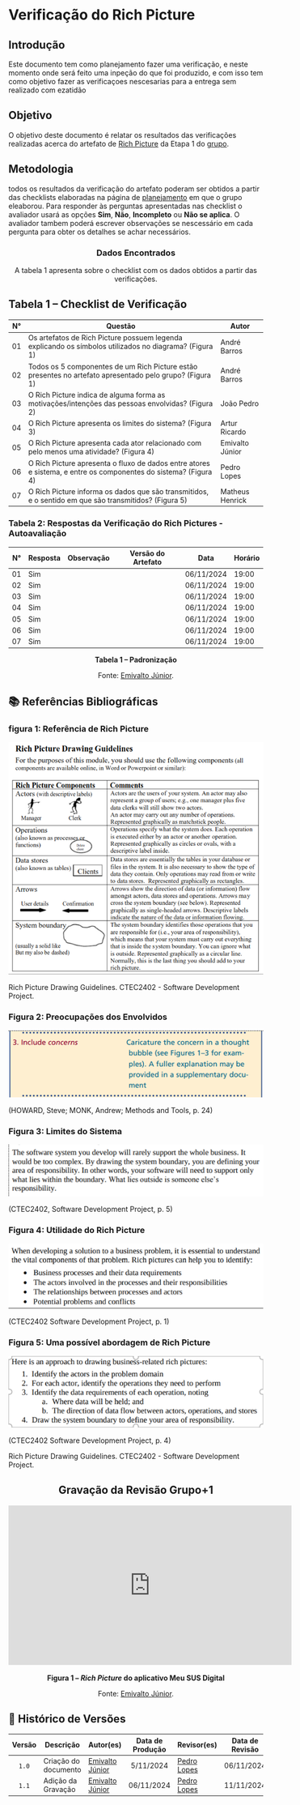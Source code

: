 # Verificação do Rich Picture



## Introdução

Este documento tem como planejamento fazer uma verificação, e neste momento onde será feito uma inpeção do que foi produzido, e com isso tem como objetivo fazer as verificaçoes nescesarias para a entrega sem realizado com ezatidão



## Objetivo

O objetivo deste documento é relatar os resultados das verificações realizadas acerca do artefato de [Rich Picture](https://requisitos-de-software.github.io/2024.2-MeuSUSDigital/pre-rastreabilidade/rich-picture/) da Etapa 1 do [grupo](https://requisitos-de-software.github.io/2024.2-MeuSUSDigital/).



## Metodologia

todos os resultados da verificação do artefato poderam ser obtidos a partir das checklists elaboradas na página de [planejamento](https://requisitos-de-software.github.io/2024.2-MeuSUSDigital/planejamento/cronograma-planejamento/) em que o grupo eleaborou. Para responder às perguntas apresentadas nas checklist o avaliador usará as opções **Sim**, **Não**, **Incompleto** ou **Não se aplica**. O avaliador tambem poderá escrever observações se nescessário em cada pergunta para obter os detalhes se achar necessários.



<center>

### Dados Encontrados

A tabela 1 apresenta sobre o checklist com os dados obtidos a partir das verificações. 

</center>



## Tabela 1 – Checklist de Verificação

| N° |                      Questão                          | Autor |
|----|-------------------------------------------------------|-------|
| 01 | Os artefatos de Rich Picture possuem legenda explicando os símbolos utilizados no diagrama? (Figura 1)| André Barros |
| 02 | Todos os 5 componentes de um Rich Picture estão presentes no artefato apresentado pelo grupo? (Figura 1) | André Barros |
| 03 | O Rich Picture indica de alguma forma as motivações/intenções das pessoas envolvidas? (Figura 2) | João Pedro |
| 04 | O Rich Picture apresenta os limites do sistema? (Figura 3) | Artur Ricardo |
| 05 | O Rich Picture apresenta cada ator relacionado com pelo menos uma atividade? (Figura 4)| Emivalto Júnior |
| 06 | O Rich Picture apresenta o fluxo de dados entre atores e sistema, e entre os componentes do sistema? (Figura 4) | Pedro Lopes |
| 07 | O Rich Picture informa os dados que são transmitidos, e o sentido em que são transmitidos? (Figura 5) | Matheus Henrick |

### Tabela 2: Respostas da Verificação do Rich Pictures - Autoavaliação

| N° | Resposta | Observação | Versão do Artefato | Data | Horário |
|----|----------|------------|--------------------|------|---------|
| 01 | Sim |  |  | 06/11/2024 | 19:00 |
| 02 | Sim |  |  | 06/11/2024 | 19:00 |
| 03 | Sim |  |  | 06/11/2024 | 19:00 |
| 04 | Sim |  |  | 06/11/2024 | 19:00 |
| 05 | Sim |  |  | 06/11/2024 | 19:00 |
| 06 | Sim |  |  | 06/11/2024 | 19:00 |
| 07 | Sim |  |  | 06/11/2024 | 19:00 |

<div align="center">
    <p><strong>Tabela 1 – Padronização</strong></p>
    <p>Fonte: <a href="https://github.com/EmivaltoJrr">Emivalto Júnior</a>.</p>
</div>



## 📚 Referências Bibliográficas

### figura 1: Referência de Rich Picture

![Figura 1](assets/images/richpicture.png)

Rich Picture Drawing Guidelines. CTEC2402 - Software Development Project.

### Figura 2: Preocupações dos Envolvidos

![Figura 2](assets/images/includeconcerns.png)

(HOWARD, Steve; MONK, Andrew; Methods and Tools, p. 24)

### Figura 3: Limites do Sistema

![Figura 3](assets/images/systemboundaries.png)

(CTEC2402, Software Development Project, p. 5) 

### Figura 4: Utilidade do Rich Picture

![Figura 4](assets/images/rputilities.png)

(CTEC2402 Software Development Project, p. 1)

### Figura 5: Uma possível abordagem de Rich Picture

![Figura 5](assets/images/rpapproach.png)

(CTEC2402 Software Development Project, p. 4)


Rich Picture Drawing Guidelines. CTEC2402 - Software Development Project.

<center>

## Gravação da Revisão Grupo+1

<iframe width="560" height="315" src="https://www.youtube.com/embed/4ZSyIVl7qtc" frameborder="0" allowfullscreen></iframe>

</center>

<div align="center">
    <p><strong>Figura 1 – <em>Rich Picture</em> do aplicativo Meu SUS Digital</strong></p>
    <p>Fonte: <a href="https://github.com/EmivaltoJrr">Emivalto Júnior</a>.</p>
</div>



## 📑 Histórico de Versões

| Versão | Descrição | Autor(es) | Data de Produção | Revisor(es) | Data de Revisão | 
| :----: | --------- | --------- | :--------------: | ----------- | :-------------: |
|  `1.0`   | Criação do documento | [Emivalto Júnior](https://github.com/EmivaltoJrr) | 5/11/2024 | [Pedro Lopes](https://github.com/pLopess) | 06/11/2024 |
|  `1.1`  | Adição da Gravação |[Emivalto Júnior](https://github.com/EmivaltoJrr)| 06/11/2024   | [Pedro Lopes](https://github.com/pLopess) | 11/11/2024 |
